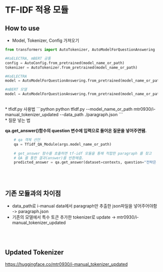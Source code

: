 # TF-IDF 적용 모듈

## How to use
* Model, Tokenizer, Config 가져오기
```python
from transformers import AutoTokenizer, AutoModelForQuestionAnswering

#KoELECTRA, mBERT 공통
config = AutoConfig.from_pretrained(model_name_or_path)
tokenizer = AutoTokenizer.from_pretrained(model_name_or_path)

#KoELECTRA
model = AutoModelForQuestionAnswering.from_pretrained(model_name_or_path, return_dict=False)

#mBERT 모델
model = AutoModelForQuestionAnswering.from_pretrained(model_name_or_path, config=config)
```
<br/>
* tfidf.py 사용법
```python
python tfidf.py --model_name_or_path mtr0930/i-manual_tokenizer_updated --data_path ./paragraph.json
```
<br/>
* 질문 넣는 법

**qa.get_answer()함수의 question 변수에 입력으로 들어온 질문을 넣어주면됌.**

```python
    # qa 객체 선언
    qa = Tfidf_QA_Module(args.model_name_or_path)
    
    # get_answer 함수를 호출하면 tf-idf 모듈을 통해 적합한 paragraph 를 찾고
    # QA 를 통한 결과(answer)를 반환해줌.
    predicted_answer = qa.get_answer(dataset=contexts, question="전략은 무엇인가요?")
```
<br/><br/>

## 기존 모듈과의 차이점
* data_path로 i-manual data에서 paragraph만 추출한 json파일을 넣어주어야함 -> paragraph.json
* 기존의 모델에서 특수 토큰 추가한 tokenizer로 update -> mtr0930/i-manual_tokenizer_updated

<br/><br/>

## Updated Tokenizer
https://huggingface.co/mtr0930/i-manual_tokenizer_updated

